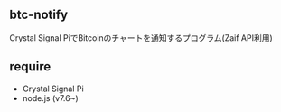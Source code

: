 ## btc-notify
Crystal Signal PiでBitcoinのチャートを通知するプログラム(Zaif API利用)

## require
- Crystal Signal Pi
- node.js (v7.6~)
